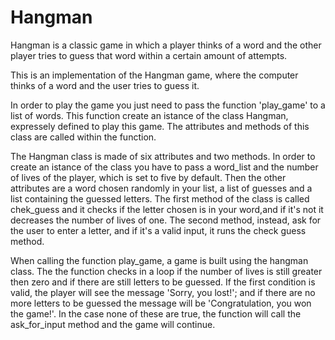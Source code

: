 # Hangman
Hangman is a classic game in which a player thinks of a word and the other player tries to guess that word within a certain amount of attempts.

This is an implementation of the Hangman game, where the computer thinks of a word and the user tries to guess it. 

In order to play the game you just need to pass the function 'play_game' to a list of words. This function create an istance of the class Hangman, expressely defined to play this game. The attributes and methods of this class are called within the function.  

The Hangman class is made of six attributes and two methods. In order to create an istance of the class you have to pass a word_list and the number of lives of the player, which is set to five by default. Then the other attributes are a word chosen randomly in your list, a list of guesses and a list containing the guessed  letters. 
The first method of the class is called chek_guess and it checks if the letter chosen is in your word,and if it's not it decreases the number of lives of one. The second method, instead, ask for the user to enter a letter, and if it's a valid input, it runs the check guess method.

When calling the function play_game, a game is built using the hangman class. The the function checks in a loop if the number of lives is still greater then zero and if there are still letters to be guessed. If the first condition is valid, the player will see the message 'Sorry, you lost!'; and if there are no more letters to be guessed the message will be 'Congratulation, you won the game!'. In the case none of these are true, the function will call the ask_for_input method and the game will continue.

